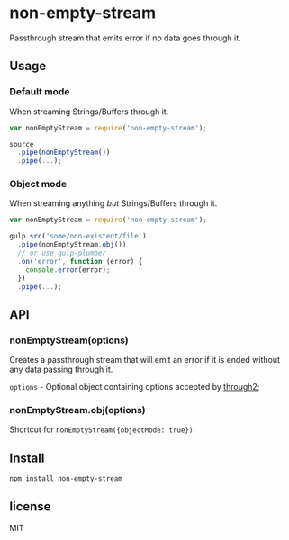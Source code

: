 # non-empty-stream

Passthrough stream that emits error if no data goes through it.

## Usage

### Default mode

When streaming Strings/Buffers through it.

```js
var nonEmptyStream = require('non-empty-stream');

source
  .pipe(nonEmptyStream())
  .pipe(...);
```

### Object mode

When streaming anything *but* Strings/Buffers through it.

```js
var nonEmptyStream = require('non-empty-stream');

gulp.src('some/non-existent/file')
  .pipe(nonEmptyStream.obj())
  // or use gulp-plumber
  .on('error', function (error) {
    console.error(error);
  })
  .pipe(...);
```

## API

### nonEmptyStream(options)

Creates a passthrough stream that will emit an error if it is ended without any data passing through it.

`options` - Optional object containing options accepted by [through2](https://www.npmjs.com/package/through2);

### nonEmptyStream.obj(options)

Shortcut for `nonEmptyStream({objectMode: true})`.

## Install

`npm install non-empty-stream`

## license

MIT

